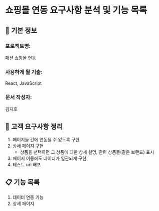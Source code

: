 # 쇼핑몰 연동 요구사항 분석 및 기능 목록

## 📌 기본 정보
### 프로젝트명: 
패션 쇼핑몰 연동 

### 사용하게 될 기술: 
React, JavaScript

### 문서 작성자: 
김지호

## 📝 고객 요구사항 정리
1. 페이지들 간에 연동될 수 있도록 구현
2. 상세 페이지 구현
   - 상품을 선택하면 그 상품에 대한 상세 설명, 관련 상품들(같은 브랜드) 표시
4. 페이지 이동에도 데이터가 일관되게 구현
5. 테스트 url 배포

## 📋 기능 목록
1. 데이터 연동 기능
2. 상세 페이지
